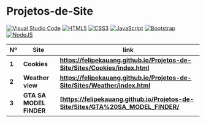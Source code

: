 # Projetos-de-Site

[![Visual Studio Code](https://img.shields.io/badge/Visual%20Studio%20Code-0078d7.svg?style=for-the-badge&logo=visual-studio-code&logoColor=white)](https://code.visualstudio.com)
[![HTML5](https://img.shields.io/badge/html5-%23E34F26.svg?style=for-the-badge&logo=html5&logoColor=white)](https://www.w3schools.com/html/default.asp)
[![CSS3](https://img.shields.io/badge/css3-%231572B6.svg?style=for-the-badge&logo=css3&logoColor=white)](https://www.w3schools.com/css/)
[![JavaScript](https://img.shields.io/badge/javascript-%23323330.svg?style=for-the-badge&logo=javascript&logoColor=%23F7DF1E)](https://www.w3schools.com/js/default.asp)
[![Bootstrap](https://img.shields.io/badge/bootstrap-%238511FA.svg?style=for-the-badge&logo=bootstrap&logoColor=white)](https://getbootstrap.com)
[![NodeJS](https://img.shields.io/badge/node.js-6DA55F?style=for-the-badge&logo=node.js&logoColor=white)](https://nodejs.org/en)

| Nº | Site | link |
| ------- | -------- | ------- |
| **1** | **Cookies** | **https://felipekauang.github.io/Projetos-de-Site/Sites/Cookies/index.html** |
| **2** | **Weather view** | **https://felipekauang.github.io/Projetos-de-Site/Sites/Weather/index.html** |
| **3** | **GTA SA MODEL FINDER** | **[https://felipekauang.github.io/Projetos-de-Site/Sites/GTA%20SA_MODEL_FINDER/** |
